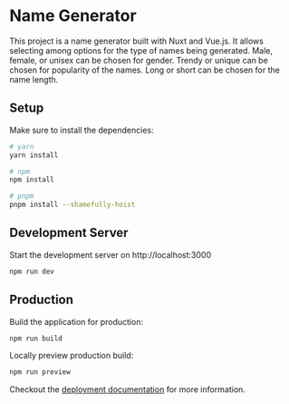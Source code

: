 # Name Generator

This project is a name generator built with Nuxt and Vue.js. It allows selecting among options for the type of names being generated. Male, female, or unisex can be chosen for gender. Trendy or unique can be chosen for popularity of the names. Long or short can be chosen for the name length.

## Setup

Make sure to install the dependencies:

```bash
# yarn
yarn install

# npm
npm install

# pnpm
pnpm install --shamefully-hoist
```

## Development Server

Start the development server on http://localhost:3000

```bash
npm run dev
```

## Production

Build the application for production:

```bash
npm run build
```

Locally preview production build:

```bash
npm run preview
```

Checkout the [deployment documentation](https://v3.nuxtjs.org/guide/deploy/presets) for more information.
